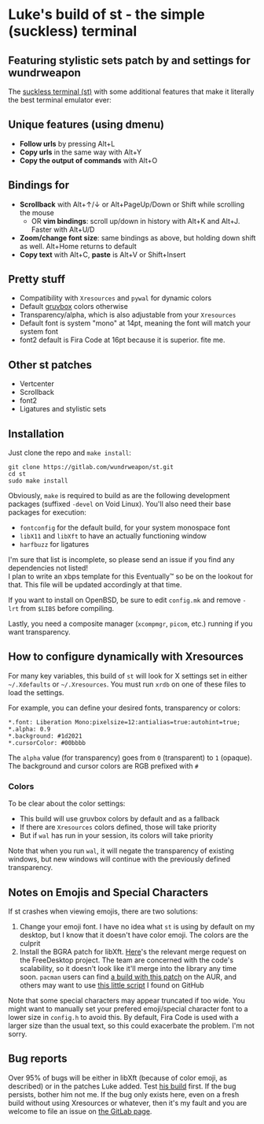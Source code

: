 # Luke's build of st - the simple (suckless) terminal
## Featuring stylistic sets patch by and settings for wundrweapon

The [suckless terminal (st)](https://st.suckless.org/) with some additional features that make it literally the best
terminal emulator ever:

## Unique features (using dmenu)

- **Follow urls** by pressing Alt+L
- **Copy urls** in the same way with Alt+Y
- **Copy the output of commands** with Alt+O

## Bindings for

- **Scrollback** with Alt+↑/↓ or Alt+PageUp/Down or Shift while scrolling the mouse
  + OR **vim bindings**: scroll up/down in history with Alt+K and Alt+J. Faster with Alt+U/D
- **Zoom/change font size**: same bindings as above, but holding down shift as well. Alt+Home returns to default
- **Copy text** with Alt+C, **paste** is Alt+V or Shift+Insert

## Pretty stuff

- Compatibility with `Xresources` and `pywal` for dynamic colors
- Default [gruvbox](https://github.com/morhetz/gruvbox) colors otherwise
- Transparency/alpha, which is also adjustable from your `Xresources`
- Default font is system "mono" at 14pt, meaning the font will match your system font
- font2 default is Fira Code at 16pt because it is superior. fite me.

## Other st patches

- Vertcenter
- Scrollback
- font2
- Ligatures and stylistic sets

## Installation

Just clone the repo and `make install`:
```
git clone https://gitlab.com/wundrweapon/st.git
cd st
sudo make install
```

Obviously, `make` is required to build as are the following development packages (suffixed `-devel` on Void Linux).
You'll also need their base packages for execution:

- `fontconfig` for the default build, for your system monospace font
- `libX11` and `libXft` to have an actually functioning window
- `harfbuzz` for ligatures

I'm sure that list is incomplete, so please send an issue if you find any dependencies not listed!  
I plan to write an xbps template for this Eventually™ so be on the lookout for that. This file will be updated
accordingly at that time.

If you want to install on OpenBSD, be sure to edit `config.mk` and remove `-lrt` from `$LIBS` before compiling.

Lastly, you need a composite manager (`xcompmgr`, `picom`, etc.) running if you want transparency.

## How to configure dynamically with Xresources

For many key variables, this build of `st` will look for X settings set in either `~/.Xdefaults` or `~/.Xresources`.
You must run `xrdb` on one of these files to load the settings.

For example, you can define your desired fonts, transparency or colors:

```xresources
*.font: Liberation Mono:pixelsize=12:antialias=true:autohint=true;
*.alpha: 0.9
*.background: #1d2021
*.cursorColor: #00bbbb
```

The `alpha` value (for transparency) goes from `0` (transparent) to `1` (opaque).  
The background and cursor colors are RGB prefixed with `#`

### Colors

To be clear about the color settings:

- This build will use gruvbox colors by default and as a fallback
- If there are `Xresources` colors defined, those will take priority
- But if `wal` has run in your session, its colors will take priority

Note that when you run `wal`, it will negate the transparency of existing windows, but new windows will continue with
the previously defined transparency.

## Notes on Emojis and Special Characters

If st crashes when viewing emojis, there are two solutions:

1. Change your emoji font. I have no idea what `st` is using by default on my desktop, but I know that it doesn't have
   color emoji. The colors are the culprit
2. Install the BGRA patch for libXft. [Here](https://gitlab.freedesktop.org/xorg/lib/libxft/-/merge_requests/1)'s the
   relevant merge request on the FreeDesktop project. The team are concerned with the code's scalability, so it doesn't
   look like it'll merge into the library any time soon. `pacman` users can find
   [a build with this patch](https://aur.archlinux.org/packages/libxft-bgra/) on the AUR, and others may want to use
   [this little script](https://github.com/uditkarode/libxft-bgra) I found on GitHub

Note that some special characters may appear truncated if too wide. You might want to manually set your prefered
emoji/special character font to a lower size in `config.h` to avoid this. By default, Fira Code is used with a larger
size than the usual text, so this could exacerbate the problem. I'm not sorry.

## Bug reports

Over 95% of bugs will be either in libXft (because of color emoji, as described) or in the patches Luke added. Test
[his build](https://gitlab.com/LukeSmithxyz/st) first. If the bug persists, bother him not me. If the bug only exists
here, even on a fresh build without using Xresources or whatever, then it's my fault and you are welcome to file an
issue on [the GitLab page](https://gitlab.com/wundrweapon/st).
